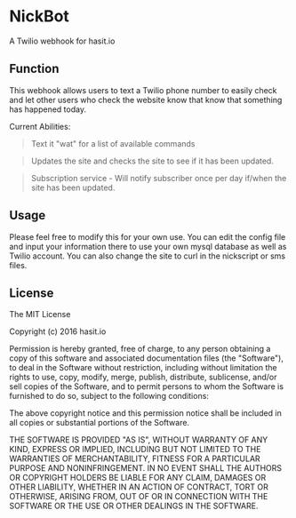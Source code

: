 # NickBot
A Twilio webhook for hasit.io

## Function

This webhook allows users to text a Twilio phone number to easily check and let other users who check the website know that know that something has happened today.

Current Abilities:

>Text it "wat" for a list of available commands

> Updates the site and checks the site to see if it has been updated.

>Subscription service - Will notify subscriber once per day if/when the site has been updated.

## Usage

Please feel free to modify this for your own use. You can edit the config file and input your information there to use your own mysql database as well as Twilio account. You can also change the site to curl in the nickscript or sms files.

## License

The MIT License

Copyright (c) 2016 hasit.io

Permission is hereby granted, free of charge, to any person obtaining a copy
of this software and associated documentation files (the "Software"), to deal
in the Software without restriction, including without limitation the rights
to use, copy, modify, merge, publish, distribute, sublicense, and/or sell
copies of the Software, and to permit persons to whom the Software is
furnished to do so, subject to the following conditions:

The above copyright notice and this permission notice shall be included in
all copies or substantial portions of the Software.

THE SOFTWARE IS PROVIDED "AS IS", WITHOUT WARRANTY OF ANY KIND, EXPRESS OR
IMPLIED, INCLUDING BUT NOT LIMITED TO THE WARRANTIES OF MERCHANTABILITY,
FITNESS FOR A PARTICULAR PURPOSE AND NONINFRINGEMENT. IN NO EVENT SHALL THE
AUTHORS OR COPYRIGHT HOLDERS BE LIABLE FOR ANY CLAIM, DAMAGES OR OTHER
LIABILITY, WHETHER IN AN ACTION OF CONTRACT, TORT OR OTHERWISE, ARISING FROM,
OUT OF OR IN CONNECTION WITH THE SOFTWARE OR THE USE OR OTHER DEALINGS IN
THE SOFTWARE.

